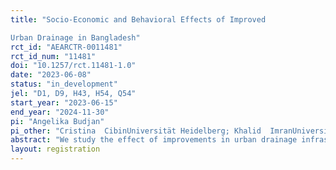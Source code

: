 ```yaml
---
title: "Socio-Economic and Behavioral Effects of Improved
Urban Drainage in Bangladesh"
rct_id: "AEARCTR-0011481"
rct_id_num: "11481"
doi: "10.1257/rct.11481-1.0"
date: "2023-06-08"
status: "in_development"
jel: "D1, D9, H43, H54, Q54"
start_year: "2023-06-15"
end_year: "2024-11-30"
pi: "Angelika Budjan"
pi_other: "Cristina  CibinUniversität Heidelberg; Khalid  ImranUniversität zu Köln; Robin  MoellerhermUniversität Heidelberg; Jingke PanUniversität Heidelberg"
abstract: "We study the effect of improvements in urban drainage infrastructure for flood prevention on affected households with a survey in Barishal, Bangladesh. Specifically, our project analyzes the socio-economic and behavioral effects of drainage improvements on affected households. Improvements in drainage systems are a key component for flood control and climate change adaptation in many urban settings around the globe. We will use a spatial regression discontinuity design with the distance to the boundaries of the area benefiting from the project as a running variable. We will complement this analysis with a grid-cell level analysis on the likelihood and length of experiencing a flooding event during the rainy season using satellite imagery as an objective measure of risk exposure."
layout: registration
---
```


